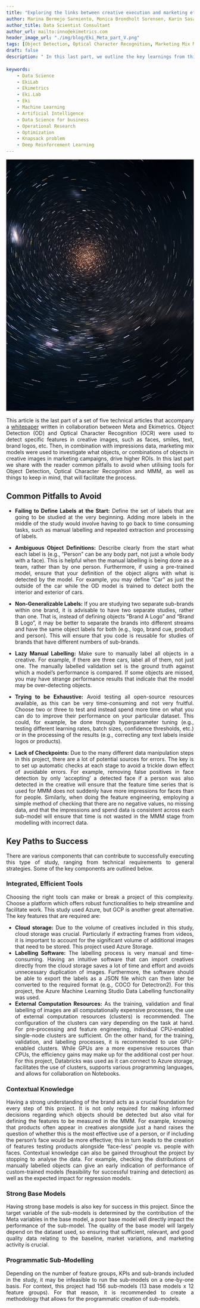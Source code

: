 ```yaml
---
title: "Exploring the links between creative execution and marketing effectiveness - Part V: Key Paths to Success and Common Pitfalls to Avoid"
author: Marina Bermejo Sarmiento, Monica Brondholt Sorensen, Karin Sasaki
author_title: Data Scientist Consultant
author_url: mailto:inno@ekimetrics.com
header_image_url: "./img/blog/Eki_Meta_part_V.png"
tags: [Object Detection, Optical Character Recognition, Marketing Mix Modelling, Deep Learning, Tesseract]
draft: false
description: " In this last part, we outline the key learnings from this project, including key paths to success and common pitfalls to avoid."

keywords:
    - Data Science
    - EkiLab
    - Ekimetrics
    - Eki.Lab
    - Eki
    - Machine Learning
    - Artificial Intelligence
    - Data Science for business
    - Operational Research
    - Optimization
    - Knapsack problem
    - Deep Reinforcement Learning
---
```


<!-- import useBaseUrl from "@docusaurus/useBaseUrl";

<link rel="stylesheet" href="{useBaseUrl('katex/katex.min.css')}" />
 -->
<!--truncate-->


<div align = "center">

  ![screenshot-app ](img/Eki_Meta/Eki_Meta_part_V.png)
</div>


<div align="justify"> 

This article is the last part of a set of five technical articles that accompany a [whitepaper](https://ekimetrics.com/news-and-events/exploring-the-links-between-creative-execution-and-marketing-effectiveness-exclusivepreview) written in collaboration between Meta and Ekimetrics. Object Detection (OD) and Optical Character Recognition (OCR) were used to detect specific features in creative images, such as faces, smiles, text, brand logos, etc. Then, in combination with impressions data, marketing mix models were used to investigate what objects, or combinations of objects in creative images in marketing campaigns, drive higher ROIs.
In this last part we share with the reader common pitfalls to avoid when utilising tools for Object Detection, Optical Character Recognition and MMM, as well as things to keep in mind, that will facilitate the process.

</div>

## Common Pitfalls to Avoid
<div align="justify"> 

- **Failing to Define Labels at the Start:** Define the set of labels that are going to be studied at the very beginning. Adding more labels in the middle of the study would involve having to go back to time consuming tasks, such as manual labelling and repeated extraction and processing of labels.

- **Ambiguous Object Definitions:** Describe clearly from the start what each label is (e.g., “Person” can be any body part, not just a whole body with a face). This is helpful when the manual labelling is being done as a team, rather than by one person. Furthermore, if using a pre-trained model, ensure that your definition of the object aligns with what is detected by the model. For example, you may define “Car” as just the outside of the car while the OD model is trained to detect both the interior and exterior of cars.

- **Non-Generalizable Labels:** If you are studying two separate sub-brands within one brand, it is advisable to have two separate studies, rather than one. That is, instead of defining objects “Brand A Logo” and “Brand B Logo”, it may be better to separate the brands into different streams and have the same object labels for both (e.g., logo, brand cue, product and person). This will ensure that you code is reusable for studies of brands that have different numbers of sub-brands.

- **Lazy Manual Labelling:** Make sure to manually label all objects in a creative. For example, if there are three cars, label all of them, not just one. The manually labelled validation set is the ground truth against which a model’s performance is compared. If some objects are missed, you may have strange performance results that indicate that the model may be over-detecting objects.

- **Trying to be Exhaustive:** Avoid testing all open-source resources available, as this can be very time-consuming and not very fruitful. Choose two or three to test and instead spend more time on what you can do to improve their performance on your particular dataset. This could, for example, be done through hyperparameter tuning (e.g., testing different learning rates, batch sizes, confidence thresholds, etc.) or in the processing of the results (e.g., correcting any text labels inside logos or products).

- **Lack of Checkpoints:** Due to the many different data manipulation steps in this project, there are a lot of potential sources for errors. The key is to set up automatic checks at each stage to avoid a trickle down effect of avoidable errors. For example, removing false positives in face detection by only ‘accepting’ a detected face if a person was also detected in the creative will ensure that the feature time series that is used for MMM does not suddenly have more impressions for faces than for people. Similarly, when doing the feature engineering, employing a simple method of checking that there are no negative values, no missing data, and that the impressions and spend data is consistent across each sub-model will ensure that time is not wasted in the MMM stage from modelling with incorrect data. 
 



## Key Paths to Success
There are various components that can contribute to successfully executing this type of study, ranging from technical requirements to general strategies. Some of the key components are outlined below. 

### Integrated, Efficient Tools
Choosing the right tools can make or break a project of this complexity. Choose a platform which offers robust functionalities to help streamline and facilitate work. This study used Azure, but GCP is another great alternative. The key features that are required are:
- **Cloud storage:** Due to the volume of creatives included in this study, cloud storage was crucial. Particularly if extracting frames from videos, it is important to account for the significant volume of additional images that need to be stored. This project used Azure Storage. 
- **Labelling Software:** The labelling process is very manual and time-consuming. Having an intuitive software that can import creatives directly from the cloud storage saves a lot of time and effort and avoids unnecessary duplication of images. Furthermore, the software should be able to export the labels as a JSON file which can then later be converted to the required format (e.g., COCO for Detectron2). For this project, the Azure Machine Learning Studio Data Labelling functionality was used. 
- **External Computation Resources:** As the training, validation and final labelling of images are all computationally expensive processes, the use of external computation resources (clusters) is recommended. The configuration of the clusters can vary depending on the task at hand. For pre-processing and feature engineering, individual CPU-enabled single-node clusters are sufficient. On the other hand, for the training, validation, and labelling processes, it is recommended to use GPU-enabled clusters. While GPUs are a more expensive resources than CPUs, the efficiency gains may make up for the additional cost per hour. For this project, Databricks was used as it can connect to Azure storage, facilitates the use of clusters, supports various programming languages, and allows for collaboration on Notebooks.


### Contextual Knowledge
Having a strong understanding of the brand acts as a crucial foundation for every step of this project. It is not only required for making informed decisions regarding which objects should be detected but also vital for defining the features to be measured in the MMM. For example, knowing that products often appear in creatives alongside just a hand raises the question of whether this is the most effective use of a person, or if including the person’s face would be more effective; this in turn leads to the creation of features testing products alongside ‘face-less’ people vs. people with faces. Contextual knowledge can also be gained throughout the project by stopping to analyse the data. For example, checking the distributions of manually labelled objects can give an early indication of performance of custom-trained models (feasibility for successful training and detection) as well as the expected impact for regression models.

### Strong Base Models
Having strong base models is also key for success in this project. Since the target variable of the sub-models is determined by the contribution of the Meta variables in the base model, a poor base model will directly impact the performance of the sub-model. The quality of the base model will largely depend on the dataset used, so ensuring that sufficient, relevant, and good quality data relating to the baseline, market variations, and marketing activity is crucial. 

### Programmatic Sub-Modelling
Depending on the number of feature groups, KPIs and sub-brands included in the study, it may be infeasible to run the sub-models on a one-by-one basis. For context, this project had 156 sub-models (13 base models x 12 feature groups). For that reason, it is recommended to create a methodology that allows for the programmatic creation of sub-models. 

</div>


